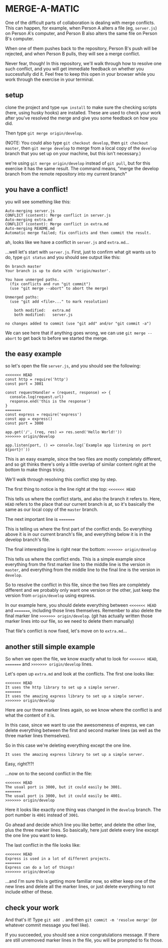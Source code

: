 # MERGE-A-MATIC 

One of the difficult parts of collaboration is dealing with merge
conflicts. This can happen, for example, when Person A alters
a file (eg, `server.js`) on Person A's computer, and Person B also
alters the same file on Person B's computer.

When one of them pushes back to the repository, Person B's
push will be rejected, and when Person B pulls, they will see
a merge conflict.

Never fear, though! In this repository, we'll walk through how
to resolve one such conflict, and you will get immediate
feedback on whether you successfully did it. Feel free to
keep this open in your browser while you work through the
exercise in your terminal.

## setup

clone the project and type `npm install` to make sure the
checking scripts (here, using husky hooks) are installed. These
are used to check your work after you've resolved the merge and
give you some feedback on how you did.

Then type `git merge origin/develop`.

(NOTE: You could also type `git checkout develop`, then
`git checkout master`, then `git merge develop` to merge
from a local copy of the `develop` branch that you set
up on your machine, but this isn't necessary.)

we're using `git merge origin/develop` instead of `git pull`,
but for this exercise it has the same result. The command means,
"merge the develop branch from the remote repository into
my current branch"

## you have a conflict!

you will see something like this:

```
Auto-merging server.js
CONFLICT (content): Merge conflict in server.js
Auto-merging extra.md
CONFLICT (content): Merge conflict in extra.md
Auto-merging README.md
Automatic merge failed; fix conflicts and then commit the result.
```

ah, looks like we have a conflict in `server.js` and `extra.md`...

...well let's start with `server.js`. First, just to confirm what 
git wants us to do, type `git status` and you should see output 
like this:

```
On branch master
Your branch is up to date with 'origin/master'.

You have unmerged paths.
  (fix conflicts and run "git commit")
  (use "git merge --abort" to abort the merge)

Unmerged paths:
  (use "git add <file>..." to mark resolution)

	both modified:   extra.md
	both modified:   server.js

no changes added to commit (use "git add" and/or "git commit -a")
```

We can see here that if anything goes wrong, we can use 
`git merge --abort` to get back to before we started the merge.

## the easy example

so let's open the file `server.js`, and you should see the
following:

```
<<<<<<< HEAD
const http = require('http')
const port = 3001

const requestHandler = (request, response) => {
  console.log(request.url)
  response.end('this is the response')
}
=======
const express = require('express')
const app = express()
const port = 3000

app.get('/', (req, res) => res.send('Hello World!'))
>>>>>>> origin/develop

app.listen(port, () => console.log(`Example app listening on port ${port}!`))
```

This is an easy example, since the two files are mostly completely
different, and so git thinks there's only a little overlap of
similar content right at the bottom to make things tricky.

We'll walk through resolving this conflict step by step.

The first thing to notice is the line right at the top:
`<<<<<<< HEAD`

This tells us where the conflict starts, and also the branch it
refers to. Here, `HEAD` refers to the place that our
current branch is at, so it's basically the same as our local
copy of the `master` branch.

The next important line is 
`=======`

This is telling us where the first part of the conflict ends. So
everything above it is in our current branch's file, and everything
below it is in the develop branch's file.

The final interesting line is right near the bottom:
`>>>>>>> origin/develop`

This tells us where the conflict ends. This is a simple example
since everything from the first marker line to the middle line is
the version in `master`, and everything from the middle line to the
final line is the version in `develop`.

So to resolve the conflict in this file, since the two files
are completely different and we probably only want one version or
the other, just keep the version from `origin/develop` using
express.

In our example here, you should delete everything between
`<<<<<<< HEAD` and `=======`, including those lines themselves.
Remember to also delete the final marker line `>>>>>>> origin/develop`.
(git has actually written those marker lines into our file, so we
need to delete them manually)

That file's conflict is now fixed, let's move on to `extra.md`...

## another still simple example

So when we open the file, we know exactly what to look for 
`<<<<<<< HEAD`, `=======` and `>>>>>>> origin/develop` lines.

Let's open up `extra.md` and look at the conflicts. The first one
looks like:

```
<<<<<<< HEAD
It uses the http library to set up a simple server.
=======
It uses the amazing express library to set up a simple server.
>>>>>>> origin/develop
```

Here are our three marker lines again, so we know where the
conflict is and what the content of it is.

In this case, since we want to use the awesomeness of express,
we can delete everything between the first and second marker
lines (as well as the three marker lines themselves).

So in this case we're deleting everything except the one line.

```
It uses the amazing express library to set up a simple server.
```

Easy, right?!?!

...now on to the second conflict in the file:

```
<<<<<<< HEAD
The usual port is 3000, but it could easily be 3001.
=======
The usual port is 3000, but it could easily be 4001.
>>>>>>> origin/develop
```

Here it looks like exactly one thing was changed in the `develop`
branch. The port number is `4001` instead of `3001`.

Go ahead and decide which line you like better, and delete the
other line, plus the three marker lines. So basically, here
just delete every line except the one line you want to keep.

The last conflict in the file looks like:

```
<<<<<<< HEAD
Express is used in a lot of different projects.
=======
Express can do a lot of things!
>>>>>>> origin/develop
```

...and I'm sure this is getting more familiar now, so either
keep one of the new lines and delete all the marker lines,
or just delete everything to not include either of these.

## check your work

And that's it! Type `git add .` and then `git commit -m 'resolve
merge'` (or whatever commit message you feel like).

If you succeeded, you should see a nice congratulations message.
If there are still unremoved marker lines in the file, you will
be prompted to fix those.
